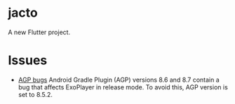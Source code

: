 # jacto

A new Flutter project.

# Issues

- [AGP bugs](https://stackoverflow.com/questions/79616421/problems-with-playlist-not-loading-in-just-audio-app)
Android Gradle Plugin (AGP) versions 8.6 and 8.7 contain a bug that affects
ExoPlayer in release mode. To avoid this, AGP version is set to 8.5.2.



